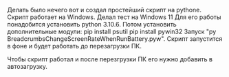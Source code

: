 Делать было нечего вот и создал простейший скрипт на pythone.
Скрипт работает на Windows. Делал тест на Windows 11
Для его работы понадобится установить python 3.10.6.
Потом установить дополнительные модули:
pip install psutil
pip install pywin32
Запуск "py BreadcrumbsChangeScreenRateWhenRunBattery.pyw".
Скрипт запустится в фоне и будет работать до перезагрузки ПК.

Чтобы скрипт работал и после перезгрузки ПК его нужно добавить в автозагрузку.
